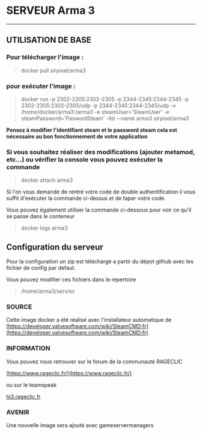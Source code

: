 
# SERVEUR Arma 3

--------------------------------------------------
## UTILISATION DE BASE

### Pour télécharger l'image :

>docker pull sirpixel/arma3

### pour exécuter l'image :

>docker run -p 2302-2305:2302-2305 -p 2344-2345:2344-2345 -p 2302-2305:2302-2305/udp -p 2344-2345:2344-2345/udp -v /home/docker/arma3:/arma3 -e steamUser='SteamUser' -e steamPassword='PaswordSteam' -itd --name arma3 sirpixel/arma3

**Pensez à modifier l'identifiant steam et le password steam cela est nécessaire au bon fonctionnement de votre application**

### Si vous souhaitez réaliser des modifications (ajouter metamod, etc...) ou vérifier la console vous pouvez exécuter la commande

>docker attach arma3
    
Si l'on vous demande de rentré votre code de double authentification il vous suffit d'exécuter la commande ci-dessus et de taper votre code.

Vous pouvez également utiliser la commande ci-dessous pour voir ce qu'il se passe dans le conteneur

> docker logs arma3

## Configuration du serveur

Pour la configuration un zip est téléchargé a partir du dépot github avec les fichier de config par defaut.

Vous pouvez modifier ces fichiers dans le repertoire

>/home/arma3/serv/sc

### SOURCE

Cette image docker a été réalisé avec l'installateur automatique de [https://developer.valvesoftware.com/wiki/SteamCMD:fr](https://developer.valvesoftware.com/wiki/SteamCMD:fr)

### INFORMATION

Vous pouvez nous retrouver sur le forum de la communauté RAGECLIC 

[https://www.rageclic.fr/](https://www.rageclic.fr/)

ou sur le teamspeak 

[ts3.rageclic.fr](ts3server://ts3.rageclic.fr)

### AVENIR
Une nouvelle image sera ajouté avec gameservermanagers


